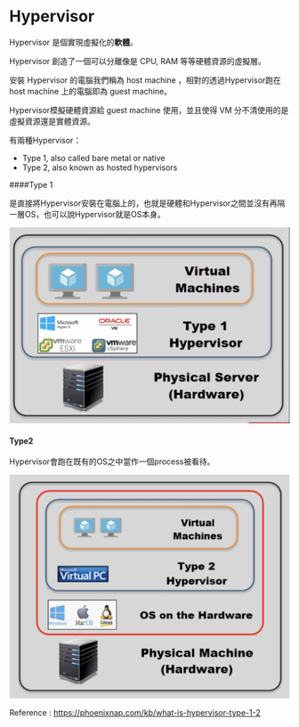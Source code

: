# **Hypervisor**

Hypervisor 是個實現虛擬化的**軟體**。

Hypervisor 創造了一個可以分離像是 CPU, RAM 等等硬體資源的虛擬層。

安裝 Hypervisor 的電腦我們稱為 host machine ，相對的透過Hypervisor跑在 host machine 上的電腦即為 guest machine。

Hypervisor模擬硬體資源給 guest machine 使用，並且使得 VM 分不清使用的是虛擬資源還是實體資源。

有兩種Hypervisor：

* Type 1, also called bare metal or native
* Type 2, also known as hosted hypervisors

####Type 1

是直接將Hypervisor安裝在電腦上的，也就是硬體和Hypervisor之間並沒有再隔一層OS，也可以說Hypervisor就是OS本身。



<img src="./Type1.png" style="zoom:50%;" />

#### Type2

Hypervisor會跑在既有的OS之中當作一個process被看待。

<img src="./Type2.png" style="zoom:50%;" />



Reference : https://phoenixnap.com/kb/what-is-hypervisor-type-1-2

